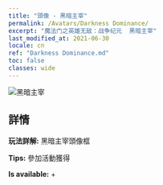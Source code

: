 ```yaml
---
title: "頭像 - 黑暗主宰"
permalink: /Avatars/Darkness Dominance/
excerpt: "魔法门之英雄无敌：战争纪元  黑暗主宰"
last_modified_at: 2021-06-30
locale: cn
ref: "Darkness Dominance.md"
toc: false
classes: wide
---
```

 ![黑暗主宰](/images/a/avatarFrame_34.png)

## 詳情

 **玩法詳解:** 黑暗主宰頭像框 

 **Tips:** 參加活動獲得 

 **Is available:**  + 

